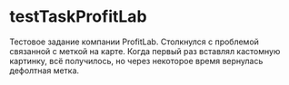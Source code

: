 # testTaskProfitLab
Тестовое задание компании ProfitLab.
Столкнулся с проблемой связанной с меткой на карте. Когда первый раз вставлял кастомную картинку, всё получилось, но через некоторое время вернулась дефолтная метка.
